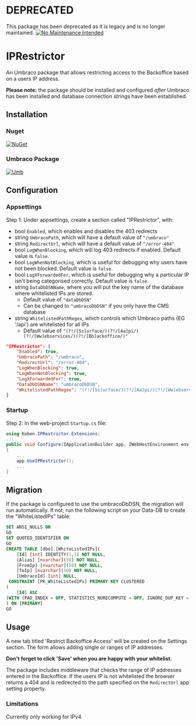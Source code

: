# DEPRECATED
This package has been deprecated as it is legacy and is no longer maintained.
[![No Maintenance Intended](http://unmaintained.tech/badge.svg)](http://unmaintained.tech/)

# IPRestrictor
An Umbraco package that allows restricting access to the Backoffice based on a users IP address.

**Please note:** the package should be installed and configured *after* Umbraco has been installed and database connection strings have been established.

## Installation

### Nuget
[![NuGet](https://buildstats.info/nuget/Koben.IpRestrictor)](https://www.nuget.org/packages/Koben.IpRestrictor/)

### Umbraco Package
[![Umb](https://img.shields.io/badge/Package-download-green.svg)](https://our.umbraco.org/projects/backoffice-extensions//)

## Configuration
### Appsettings
Step 1: Under appsettings, create a section called "IPRestrictor", with:
- bool `Enabled`, which enables and disables the 403 redirects
- string `UmbracoPath`, which will have a default value of `"/umbraco"`
- string `RedirectUrl`, which will have a default value of `"/error-404"`
- bool `LogWhenBlocking`, which will log 403 redirects if enabled. Default value is `false`.
- bool `LogWhenNotBlocking`, which is useful for debugging why users have not been blocked. Default value is `false`.
- bool `LogXForwardedFor`, which is useful for debugging why a particular IP isn't being categorised correctly. Default value is `false`.
- string `DataDbDSNName`, where you will put the key name of the database where whitelisted IPs are stored.
  - Default value of `"dataDbDSN"`
  - Can be changed to `"umbracoDbDSN"` if you only have the CMS database
- string `WhitelistedPathRegex`, which controls which Umbraco paths (EG '/api') are whitelisted for all IPs
	- Default value of `"(?!/[Ss]urface/)(?!/[Aa]pi/)(?!/[Ww]ebservices/)(?!/[Bb]ackoffice/)"`

``` json
"IPRestrictor": {
	"Enabled": true,
	"UmbracoPath": "/umbraco",
	"RedirectUrl": "/error-404",
	"LogWhenBlocking": true,
	"LogWhenNotBlocking": true,
	"LogXForwardedFor": true,
	"DataDbDSNName": "umbracoDbDSN",
	"WhitelistedPathRegex": "(?!/[Ss]urface/)(?!/[Aa]pi/)(?!/[Ww]ebservices/)(?!/[Bb]ackoffice/)"
}
```

### Startup
Step 2: In the web-project `Startup.cs` file:
``` C#
using Koben.IPRestrictor.Extensions;
...
public void Configure(IApplicationBuilder app, IWebHostEnvironment env)
{
	...
	app.UseIPRestrictor();
	...
}
```

## Migration
If the package is configured to use the umbracoDbDSN, the migration will run automatically.
If not, run the following script on your Data-DB to create the "WhiteListedIPs" table:
``` sql
SET ANSI_NULLS ON
GO
SET QUOTED_IDENTIFIER ON
GO
CREATE TABLE [dbo].[WhiteListedIPs](
	[Id] [int] IDENTITY(1,1) NOT NULL,
	[Alias] [nvarchar](50) NOT NULL,
	[FromIp] [nvarchar](50) NOT NULL,
	[ToIp] [nvarchar](50) NOT NULL,
	[UmbracoId] [int] NULL,
 CONSTRAINT [PK_WhiteListedIPs] PRIMARY KEY CLUSTERED 
(
	[Id] ASC
)WITH (PAD_INDEX = OFF, STATISTICS_NORECOMPUTE = OFF, IGNORE_DUP_KEY = OFF, ALLOW_ROW_LOCKS = ON, ALLOW_PAGE_LOCKS = ON) ON [PRIMARY]
) ON [PRIMARY]
GO
```

## Usage
A new tab titled 'Restrict Backoffice Access' will be created on the Settings section.  The form allows adding single or ranges of IP addresses.

**Don't forget to click 'Save' when you are happy with your whitelist.**

The package includes middleware that checks the range of IP addresses entered in the Backoffice. If the users IP is not whitelisted the browser returns a 404 and is redirected to the path specified on the `RedirectUrl` app setting property.

### Limitations
Currently only working for IPv4